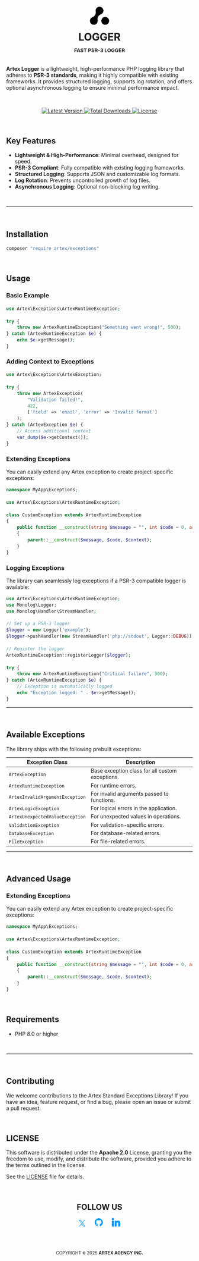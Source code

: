 <h1 id="top" align="center">
    <picture>
        <source media="(prefers-color-scheme: dark)" srcset="./docs/media/artex-agency-logo-dark.png">
        <img width="54" alt="Artex Agency Logo" src="./docs/media/artex-agency-logo.png">
    </picture>    
    <br>
    <strong>LOGGER</strong>
    <sup>
        <br>
        <small><small><small>
        FAST PSR-3 LOGGER
        </small></small></small>
    </sup>
</h1>

**Artex Logger** is a lightweight, high-performance PHP logging library that adheres to **PSR-3 standards**, making it highly compatible with existing frameworks. It provides structured logging, supports log rotation, and offers optional asynchronous logging to ensure minimal performance impact.

&nbsp;

<p align="center">
    <a href="https://packagist.org/packages/artex/logger">
        <img src="https://img.shields.io/packagist/v/artex/logger" alt="Latest Version">
    </a>
    <a href="https://packagist.org/packages/artex/logger">
        <img src="https://img.shields.io/packagist/dt/artex/logger" alt="Total Downloads">
    </a>
    <a href="LICENSE">
        <img src="https://img.shields.io/badge/license-Apache%202.0-blue" alt="License">
    </a>
</p>

&nbsp;

## Key Features
- **Lightweight & High-Performance**: Minimal overhead, designed for speed.
- **PSR-3 Compliant**: Fully compatible with existing logging frameworks.
- **Structured Logging**: Supports JSON and customizable log formats.
- **Log Rotation**: Prevents uncontrolled growth of log files.
- **Asynchronous Logging**: Optional non-blocking log writing.

&nbsp;

---

&nbsp;

## Installation

```sh
composer "require artex/exceptions"
```

&nbsp;

## Usage

### Basic Example

```php
use Artex\Exceptions\ArtexRuntimeException;

try {
    throw new ArtexRuntimeException("Something went wrong!", 500);
} catch (ArtexRuntimeException $e) {
    echo $e->getMessage();
}
```

### Adding Context to Exceptions

```php
use Artex\Exceptions\ArtexException;

try {
    throw new ArtexException(
        "Validation failed!",
        422,
        ['field' => 'email', 'error' => 'Invalid format']
    );
} catch (ArtexException $e) {
    // Access additional context
    var_dump($e->getContext());
}
```

### Extending Exceptions

You can easily extend any Artex exception to create project-specific exceptions:

```php
namespace MyApp\Exceptions;

use Artex\Exceptions\ArtexRuntimeException;

class CustomException extends ArtexRuntimeException
{
    public function __construct(string $message = "", int $code = 0, array $context = [])
    {
        parent::__construct($message, $code, $context);
    }
}
```

### Logging Exceptions

The library can seamlessly log exceptions if a PSR-3 compatible logger is available:

```php
use Artex\Exceptions\ArtexRuntimeException;
use Monolog\Logger;
use Monolog\Handler\StreamHandler;

// Set up a PSR-3 logger
$logger = new Logger('example');
$logger->pushHandler(new StreamHandler('php://stdout', Logger::DEBUG));

// Register the logger
ArtexRuntimeException::registerLogger($logger);

try {
    throw new ArtexRuntimeException("Critical failure", 500);
} catch (ArtexRuntimeException $e) {
    // Exception is automatically logged
    echo "Exception logged: " . $e->getMessage();
}
```

---

&nbsp;

## Available Exceptions

The library ships with the following prebuilt exceptions:

| Exception Class                 | Description                                  |
|---------------------------------|----------------------------------------------|
| `ArtexException`                | Base exception class for all custom exceptions. |
| `ArtexRuntimeException`         | For runtime errors.                          |
| `ArtexInvalidArgumentException` | For invalid arguments passed to functions.   |
| `ArtexLogicException`           | For logical errors in the application.       |
| `ArtexUnexpectedValueException` | For unexpected values in operations.         |
| `ValidationException`           | For validation-specific errors.              |
| `DatabaseException`             | For database-related errors.                 |
| `FileException`                 | For file-related errors.                     |

---

&nbsp;

## Advanced Usage

### Extending Exceptions

You can easily extend any Artex exception to create project-specific exceptions:

```php
namespace MyApp\Exceptions;

use Artex\Exceptions\ArtexRuntimeException;

class CustomException extends ArtexRuntimeException
{
    public function __construct(string $message = "", int $code = 0, array $context = [])
    {
        parent::__construct($message, $code, $context);
    }
}
```
&nbsp;
## Requirements

- PHP 8.0 or higher


&nbsp;

--- 

&nbsp;

## Contributing

We welcome contributions to the Artex Standard Exceptions Library! If you have an idea, feature request, or find a bug, please open an issue or submit a pull request.

&nbsp;

## LICENSE
This software is distributed under the **Apache 2.0** License, granting you the freedom to use, modify, and distribute the software, provided you adhere to the terms outlined in the license.

See the [LICENSE](./LICENSE) file for details.

&nbsp;

<div align="center">
    <h2>FOLLOW US</h2>
    <a href="https://x.com/artexagency" title="Follow Artex Agency on X/Twitter"><img src="./docs/media/social/x.svg" width="18" height="18" alt="X/Twitter"></a>
    &nbsp;&nbsp;&nbsp;&nbsp;
    <a href="https://github.com/artex-agency" title="Check out Artex Agency on GitHub"><img src="./docs/media/social/github.svg" width="23" height="23" alt="GitHub"></a>
    &nbsp;&nbsp;&nbsp;&nbsp;
    <a href="https://www.linkedin.com/company/artexagency" title="Connect with Artex Agency on LinkedIn"><img src="./docs/media/social/linkedin.svg" width="23" height="23" alt="LinkedIn"></a>
</div>


&nbsp;

<div align="center">
    <h2></h2>
    <sup>
        COPYRIGHT <small>&copy;</small> 2025 <strong>ARTEX AGENCY INC.</strong>
    </sup>
</div>
